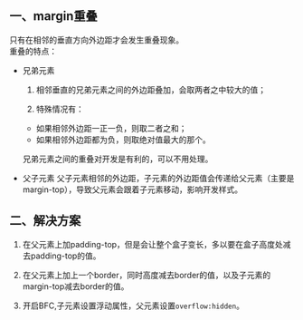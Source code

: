 ## 一、margin重叠
只有在相邻的垂直方向外边距才会发生重叠现象。  
重叠的特点：
* 兄弟元素  
  1. 相邻垂直的兄弟元素之间的外边距叠加，会取两者之中较大的值；

  2. 特殊情况有：
  * 如果相邻外边距一正一负，则取二者之和；
  * 如果相邻外边距都为负，则取绝对值最大的那个。  

  兄弟元素之间的重叠对开发是有利的，可以不用处理。

* 父子元素
父子元素相邻的外边距，子元素的外边距值会传递给父元素（主要是margin-top），导致父元素会跟着子元素移动，影响开发样式。  

## 二、解决方案 
1. 在父元素上加padding-top，但是会让整个盒子变长，多以要在盒子高度处减去padding-top的值。

2. 在父元素上加上一个border，同时高度减去border的值，以及子元素的margin-top减去border的值。

3. 开启BFC,子元素设置浮动属性，父元素设置`overflow:hidden`。

